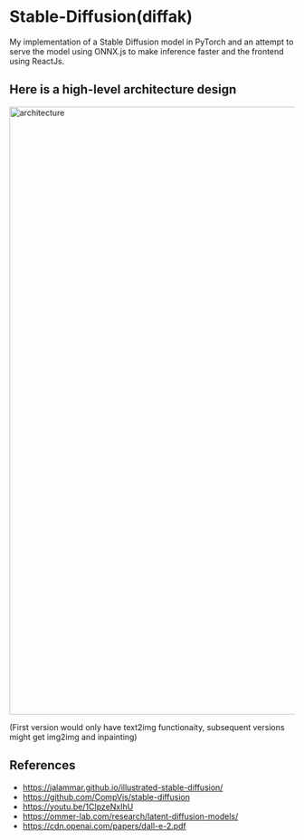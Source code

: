 # Stable-Diffusion(diffak)
My implementation of a Stable Diffusion model in PyTorch and an attempt to serve the model using ONNX.js to make inference faster and the frontend using ReactJs.


## Here is a high-level architecture design

<img width="1072" alt="architecture" src="https://user-images.githubusercontent.com/51334629/218391725-ec6d9174-7f85-489f-9d02-26464fa57989.png">

(First version would only have text2img functionaity, subsequent versions might get img2img and inpainting)

## References
- https://jalammar.github.io/illustrated-stable-diffusion/
- https://github.com/CompVis/stable-diffusion
- https://youtu.be/1CIpzeNxIhU
- https://ommer-lab.com/research/latent-diffusion-models/
- https://cdn.openai.com/papers/dall-e-2.pdf 

